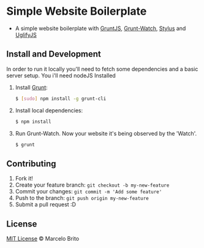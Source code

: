 # Simple Website Boilerplate
- A simple website boilerplate with [GruntJS](http://gruntjs.com/), [Grunt-Watch](https://www.npmjs.com/package/grunt-contrib-watch), [Stylus](http://stylus-lang.com/) and [UglifyJS](https://www.npmjs.com/package/grunt-contrib-uglify)


## Install and Development

In order to run it locally you'll need to fetch some dependencies and a basic server setup. You i'll need nodeJS Installed

1. Install [Grunt](http://gruntjs.com/):

    ```sh
    $ [sudo] npm install -g grunt-cli
    ```

2. Install local dependencies:

    ```sh
    $ npm install
    ```

3. Run Grunt-Watch. Now your website it's being observed by the 'Watch'.

    ```sh
    $ grunt
    ```

## Contributing

1. Fork it!
2. Create your feature branch: `git checkout -b my-new-feature`
3. Commit your changes: `git commit -m 'Add some feature'`
4. Push to the branch: `git push origin my-new-feature`
5. Submit a pull request :D


## License

[MIT License](http://marcelobrito.mit-license.org/) © Marcelo Brito
